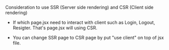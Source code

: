 Consideration to use SSR (Server side rendering) and CSR (Client side rendering)

- If which page.jsx need to interact with client such as Login, Logout, Resigter. That's page.jsx will using CSR.

- You can change SSR page to CSR page by put "use client" on top of jsx file.